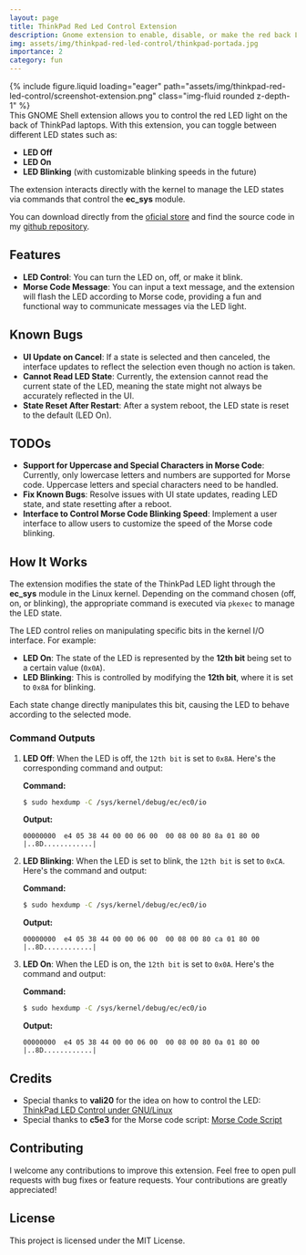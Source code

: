 ```yaml
---
layout: page
title: ThinkPad Red Led Control Extension
description: Gnome extension to enable, disable, or make the red back LED dot of Lenovo ThinkPad laptops blink. 
img: assets/img/thinkpad-red-led-control/thinkpad-portada.jpg
importance: 2
category: fun
---
```

<div class="row mt-3">
    <div class="col-12">
        {% include figure.liquid loading="eager" path="assets/img/thinkpad-red-led-control/screenshot-extension.png" class="img-fluid rounded z-depth-1" %}
    </div>
</div>
This GNOME Shell extension allows you to control the red LED light on the back of ThinkPad laptops. With this extension, you can toggle between different LED states such as:

- **LED Off**
- **LED On**
- **LED Blinking** (with customizable blinking speeds in the future)

The extension interacts directly with the kernel to manage the LED states via commands that control the **ec_sys** module.

You can download directly from the [oficial store](https://extensions.gnome.org/extension/7820/thinkpad-red-led/) and find the source code in my [github repository](https://github.com/juanmagdev/ThinkPad-Red-Led-Control).

## Features
- **LED Control**: You can turn the LED on, off, or make it blink.
- **Morse Code Message**: You can input a text message, and the extension will flash the LED according to Morse code, providing a fun and functional way to communicate messages via the LED light.

## Known Bugs
- **UI Update on Cancel**: If a state is selected and then canceled, the interface updates to reflect the selection even though no action is taken.
- **Cannot Read LED State**: Currently, the extension cannot read the current state of the LED, meaning the state might not always be accurately reflected in the UI.
- **State Reset After Restart**: After a system reboot, the LED state is reset to the default (LED On).

## TODOs
- **Support for Uppercase and Special Characters in Morse Code**: Currently, only lowercase letters and numbers are supported for Morse code. Uppercase letters and special characters need to be handled.
- **Fix Known Bugs**: Resolve issues with UI state updates, reading LED state, and state resetting after a reboot.
- **Interface to Control Morse Code Blinking Speed**: Implement a user interface to allow users to customize the speed of the Morse code blinking.

## How It Works
The extension modifies the state of the ThinkPad LED light through the **ec_sys** module in the Linux kernel. Depending on the command chosen (off, on, or blinking), the appropriate command is executed via `pkexec` to manage the LED state. 

The LED control relies on manipulating specific bits in the kernel I/O interface. For example:

- **LED On**: The state of the LED is represented by the **12th bit** being set to a certain value (`0x0A`).
- **LED Blinking**: This is controlled by modifying the **12th bit**, where it is set to `0x8A` for blinking.

Each state change directly manipulates this bit, causing the LED to behave according to the selected mode.

### Command Outputs

1. **LED Off**: When the LED is off, the `12th bit` is set to `0x8A`. Here's the corresponding command and output:

   **Command:**
   ```bash
   $ sudo hexdump -C /sys/kernel/debug/ec/ec0/io
   ```

   **Output:**
   ```
   00000000  e4 05 38 44 00 00 06 00  00 08 00 80 8a 01 80 00  |..8D............|
   ```

2. **LED Blinking**: When the LED is set to blink, the `12th bit` is set to `0xCA`. Here's the command and output:

   **Command:**
   ```bash
   $ sudo hexdump -C /sys/kernel/debug/ec/ec0/io
   ```

   **Output:**
   ```
   00000000  e4 05 38 44 00 00 06 00  00 08 00 80 ca 01 80 00  |..8D............|
   ```

3. **LED On**: When the LED is on, the `12th bit` is set to `0x0A`. Here's the command and output:

   **Command:**
   ```bash
   $ sudo hexdump -C /sys/kernel/debug/ec/ec0/io
   ```

   **Output:**
   ```
   00000000  e4 05 38 44 00 00 06 00  00 08 00 80 0a 01 80 00  |..8D............|
   ```

## Credits
- Special thanks to **vali20** for the idea on how to control the LED: [ThinkPad LED Control under GNU/Linux](https://www.reddit.com/r/thinkpad/comments/7n8eyu/thinkpad_led_control_under_gnulinux/)
- Special thanks to **c5e3** for the Morse code script: [Morse Code Script](https://gist.github.com/c5e3/e0264a546b249b635349f2ee6c302f36)

## Contributing
I welcome any contributions to improve this extension. Feel free to open pull requests with bug fixes or feature requests. Your contributions are greatly appreciated!

## License
This project is licensed under the MIT License.